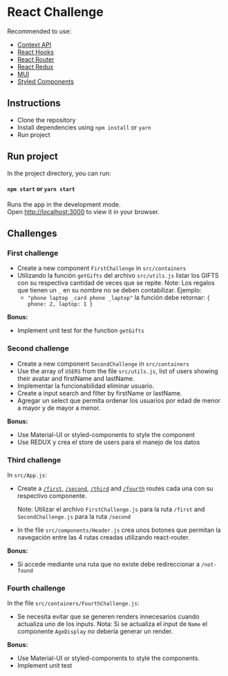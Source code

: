 # React Challenge

Recommended to use:
 - [Context API](https://reactjs.org/docs/context.html)
 - [React Hooks](https://reactjs.org/docs/hooks-intro.html)
 - [React Router](https://reacttraining.com/react-router/web/guides/quick-start)
 - [React Redux](https://react-redux.js.org/)
 - [MUI](https://mui.com/)
 - [Styled Components](https://www.styled-components.com/)

## Instructions
  - Clone the repository
  - Install dependencies using `npm install` or `yarn`
  - Run project
## Run project

In the project directory, you can run:
#### `npm start` or `yarn start`

Runs the app in the development mode.\
Open [http://localhost:3000](http://localhost:3000) to view it in your browser.

## Challenges

### First challenge
  - Create a new component `FirstChallenge` in `src/containers`
  - Utilizando la función `getGifts` del archivo `src/utils.js` listar los GIFTS con su respectiva cantidad de veces que se repite.
  Note: Los regalos que tienen un `_` en su nombre no se deben contabilizar. 
  Ejemplo:
    - `"phone laptop _card phone _laptop"` la función debe retornar: `{ phone: 2, laptop: 1 }`

  **Bonus:**
  - Implement unit test for the function `getGifts`

### Second challenge

  - Create a new component `SecondChallenge` in `src/containers`
  - Use the array of `USERS` from the file `src/utils.js`, list of users showing their avatar and firstName and lastName.
  - Implementar la funcionabilidad eliminar usuario.
  - Create a input search and filter by firstName or lastName.
  - Agregar un select que permita ordenar los usuarios por edad de menor a mayor y de mayor a menor.

  **Bonus:**
  - Use Material-UI or styled-components to style the component 
  - Use REDUX y crea el store de users para el manejo de los datos

### Third challenge
In `src/App.js`:
  - Create a [`/first`]((http://localhost:3000/first)), [`/second`]((http://localhost:3000/second)), [`/third`]((http://localhost:3000/third)) and [`/fourth`]((http://localhost:3000/fourth)) routes cada una con su respectivo componente.
  
    Note: Utilizar el archivo `FirstChallenge.js` para la ruta `/first` and `SecondChallenge.js` para la ruta `/second`

  - In the file `src/components/Header.js` crea unos botones que permitan la navegación entre las 4 rutas creadas utilizando react-router.

  **Bonus:** 
  - Si accede mediante una ruta que no existe debe redireccionar a `/not-found`

### Fourth challenge
In the file `src/containers/FourthChallenge.js`:
  - Se necesita evitar que se generen renders innecesarios cuando actualiza uno de los inputs.
  Nota: Si se actualiza el input de `Name` el componente `AgeDisplay` no debería generar un render.

  **Bonus:**
  - Use Material-UI or styled-components to style the components.
  - Implement unit test